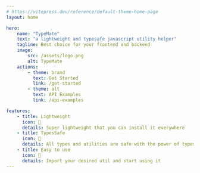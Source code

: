 ```yaml
---
# https://vitepress.dev/reference/default-theme-home-page
layout: home

hero:
    name: "TypeMate"
    text: "a lightweight and typesafe javascript utility helper"
    tagline: Best choice for your frontend and backend
    image:
        src: /assets/logo.png
        alt: TypeMate
    actions:
        - theme: brand
          text: Get Started
          link: /get-started
        - theme: alt
          text: API Examples
          link: /api-examples

features:
    - title: Lightweight
      icon: 🚀
      details: Super lightweight that you can install it everywhere
    - title: TypesSafe
      icon: 🦾
      details: All types and utilities are safe with the power of typescript
    - title: Easy to use
      icon: 🤌
      details: Import your desired util and start using it
---
```

